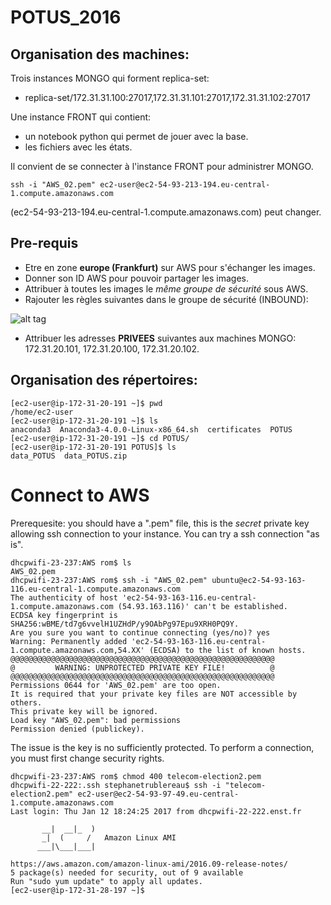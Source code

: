 # POTUS_2016

## Organisation des machines:

Trois instances MONGO qui forment replica-set:

* replica-set/172.31.31.100:27017,172.31.31.101:27017,172.31.31.102:27017

Une instance FRONT qui contient:

* un notebook python qui permet de jouer avec la base.
* les fichiers avec les états.

Il convient de se connecter à l'instance FRONT pour administrer MONGO.

```{r, engine='bash', count_lines}
ssh -i "AWS_02.pem" ec2-user@ec2-54-93-213-194.eu-central-1.compute.amazonaws.com
```

(ec2-54-93-213-194.eu-central-1.compute.amazonaws.com) peut changer.

## Pre-requis

* Etre en zone __europe (Frankfurt)__ sur AWS pour s'échanger les images.
* Donner son ID AWS pour pouvoir partager les images.
* Attribuer à toutes les images le _même groupe de sécurité_ sous AWS.
* Rajouter les règles suivantes dans le groupe de sécurité (INBOUND): 

![alt tag](https://github.com/dokteurwho/POTUS_2016/conf_security.png)

* Attribuer les adresses __PRIVEES__ suivantes aux machines MONGO: 172.31.20.101, 172.31.20.100, 172.31.20.102.

## Organisation des répertoires:

```{r, engine='bash', count_lines}
[ec2-user@ip-172-31-20-191 ~]$ pwd
/home/ec2-user
[ec2-user@ip-172-31-20-191 ~]$ ls
anaconda3  Anaconda3-4.0.0-Linux-x86_64.sh  certificates  POTUS
[ec2-user@ip-172-31-20-191 ~]$ cd POTUS/
[ec2-user@ip-172-31-20-191 POTUS]$ ls
data_POTUS  data_POTUS.zip
```

# Connect to AWS

Prerequesite: you should have a ".pem" file, this is the _secret_ private key allowing ssh connection to your instance. You can try a ssh connection "as is".

```{r, engine='bash', count_lines}
dhcpwifi-23-237:AWS rom$ ls
AWS_02.pem
dhcpwifi-23-237:AWS rom$ ssh -i "AWS_02.pem" ubuntu@ec2-54-93-163-116.eu-central-1.compute.amazonaws.com
The authenticity of host 'ec2-54-93-163-116.eu-central-1.compute.amazonaws.com (54.93.163.116)' can't be established.
ECDSA key fingerprint is SHA256:wBME/td7g6vvelH1UZHdP/y9OAbPg97Epu9XRH0PQ9Y.
Are you sure you want to continue connecting (yes/no)? yes
Warning: Permanently added 'ec2-54-93-163-116.eu-central-1.compute.amazonaws.com,54.XX' (ECDSA) to the list of known hosts.
@@@@@@@@@@@@@@@@@@@@@@@@@@@@@@@@@@@@@@@@@@@@@@@@@@@@@@@@@@@
@         WARNING: UNPROTECTED PRIVATE KEY FILE!          @
@@@@@@@@@@@@@@@@@@@@@@@@@@@@@@@@@@@@@@@@@@@@@@@@@@@@@@@@@@@
Permissions 0644 for 'AWS_02.pem' are too open.
It is required that your private key files are NOT accessible by others.
This private key will be ignored.
Load key "AWS_02.pem": bad permissions
Permission denied (publickey).
```
The issue is the key is no sufficiently protected. To perform a connection, you must first change security rights.


```{r, engine='bash', count_lines}
dhcpwifi-23-237:AWS rom$ chmod 400 telecom-election2.pem
dhcpwifi-22-222:.ssh stephanetrublereau$ ssh -i "telecom-election2.pem" ec2-user@ec2-54-93-97-49.eu-central-1.compute.amazonaws.com
Last login: Thu Jan 12 18:24:25 2017 from dhcpwifi-22-222.enst.fr

       __|  __|_  )
       _|  (     /   Amazon Linux AMI
      ___|\___|___|

https://aws.amazon.com/amazon-linux-ami/2016.09-release-notes/
5 package(s) needed for security, out of 9 available
Run "sudo yum update" to apply all updates.
[ec2-user@ip-172-31-28-197 ~]$ 
